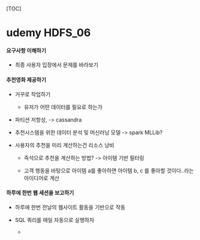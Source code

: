[TOC]

# udemy HDFS_06

#### 요구사항 이해하기

- 최종 사용자 입장에서 문제를 바라보기

#### 추천영화 제공하기

- 거꾸로 작업하기
  
  - 유저가 어떤 데이터를 필요로 하는가

- 파티션 저항성,  -> cassandra

- 추천시스템을 위한 데이터 분석 및 머신러닝 모델 -> spark MLLib?

- 사용자의 추천을 미리 계산하는건 리소스 낭비
  
  - 즉석으로 추천을 계산하는 방법? -> 아이템 기반 필터링
  
  - 고객 행동을 바탕으로 아이템 a를 좋아하면 아이템 b, c 를 좋아할 것이다..라는 아이디어로 계산

#### 하루에 한번 웹 세션을 보고하기

- 하루에 한번 전날의 웹사이트 활동을 기반으로 작동

- SQL 쿼리를 매일 자동으로 실행하자
  
  - 
